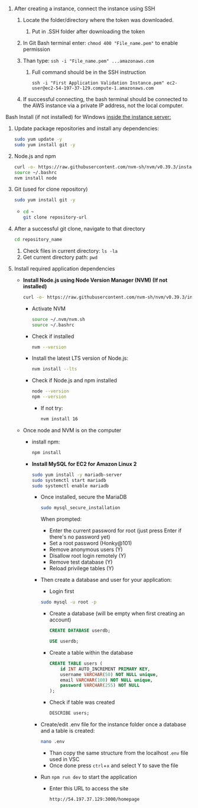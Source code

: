 1. After creating a instance, connect the instance using SSH
   1. Locate the folder/directory where the token was downloaded.
      1. Put in .SSH folder after downloading the token
      
   2. In Git Bash terminal enter: `chmod 400 "File_name.pem"` to enable permission
   
   3. Than type: `ssh -i "File_name.pem" ...amazonaws.com`
      1. Full command should be in the SSH instruction
      
         `ssh -i "First Application Validation Instance.pem" ec2-user@ec2-54-197-37-129.compute-1.amazonaws.com`
      
   4. If successful connecting, the bash terminal should be connected to the AWS instance via a private IP address, not the local computer. 

Bash Install (if not installed) for Windows <u>inside the instance server:</u>

1. Update package repositories and install any dependencies:

   ```bash
   sudo yum update -y
   sudo yum install git -y
   ```

2. Node.js and npm 

   ```bash
   curl -o- https://raw.githubusercontent.com/nvm-sh/nvm/v0.39.3/install.sh | bash
   source ~/.bashrc
   nvm install node
   ```

3. Git (used for clone repository)

   ```bash
   sudo yum install git -y
   ```

   - ```bash
     cd ~
     git clone repository-url
     ```

4. After a successful git clone, navigate to that directory

   ```bash
   cd repository_name
   ```

   1. Check files in current directory: `ls -la`
   2. Get current directory path: `pwd`

5. Install required application dependencies

   - **Install Node.js using Node Version Manager (NVM) (If not installed)**

     ```bash
     curl -o- https://raw.githubusercontent.com/nvm-sh/nvm/v0.39.3/install.sh | bash
     ```

     - Activate NVM

         ```bash
         source ~/.nvm/nvm.sh
         source ~/.bashrc
         ```

     - Check if installed

         ```bash
         nvm --version
         ```
   
     - Install the latest LTS version of Node.js:
   
       ```bash
       nvm install --lts
       ```
   
     - Check if Node.js and npm installed
   
       ```bash
       node --version
       npm --version
       ```
   
       - If not try:
   
         ```bash
         nvm install 16
         ```
   
   - Once node and NVM is on the computer
   
     - install npm: 
   
       ```bash
       npm install
       ```
   
     - **Install MySQL for EC2 for Amazon Linux 2**
   
       ```bash
       sudo yum install -y mariadb-server
       sudo systemctl start mariadb
       sudo systemctl enable mariadb
       ```
   
       - Once installed, secure the MariaDB
     
         ```bash
         sudo mysql_secure_installation
         ```
     
         When prompted:
     
         - Enter the current password for root (just press Enter if there's no password yet)
         - Set a root password (Honky@101)
         - Remove anonymous users (Y)
         - Disallow root login remotely (Y)
         - Remove test database (Y)
         - Reload privilege tables (Y)
     
       - Then create a database and user for your application:
     
         - Login first
     
         ```bash
         sudo mysql -u root -p
         ```
     
         - Create a database (will be empty when first creating an account)
     
           ```sql
           CREATE DATABASE userdb;
           ```
     
           ```sql
           USE userdb;
           ```
     
           
     
         - Create a table within the database
     
           ```sql
           CREATE TABLE users (
               id INT AUTO_INCREMENT PRIMARY KEY,
               username VARCHAR(50) NOT NULL unique,
               email VARCHAR(100) NOT NULL unique,
               password VARCHAR(255) NOT NULL
           );
           ```
     
         - Check if table was created
     
           ```sql
           DESCRIBE users;
           ```
     
       - Create/edit .env file for the instance folder once a database and a table is created:
     
         ```bash
         nano .env
         ```
     
         - Than copy the same structure from the localhost .`env` file used in VSC
         - Once done press `ctrl`+`x` and select Y to save the file
     
       - Run `npm run dev` to start the application
     
         - Enter this URL to access the site
     
             ```html
             http://54.197.37.129:3000/homepage
             ```
     
         
     
         


